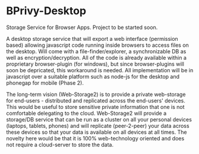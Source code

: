 BPrivy-Desktop
==============

Storage Service for Browser Apps. Project to be started soon.

A desktop storage service that will export a web interface (permission based) allowing javascript code running inside browsers to access files on the desktop. Will come with a file-finder/explorer, a synchronizable DB as well as encryption/decryption. All of the code is already available within a proprietary browser-plugin (for windows), but since browser-plugins will soon be depricated, this workaround is needed. All implementation will be in javascript over a suitable platform such as node-js for the desktop and phonegap for mobile (Phase 2).

The long-term vision (Web-Storage2) is to provide a private web-storage for end-users - distributed and replicated across the end-users' devices. This would be useful to store sensitive private information that one is not comfortable delegating to the cloud. Web-Storage2 will provide a storage/DB service that can be run as a cluster on all your personal devices (laptops, tablets, phones) and will replicate (peer-2-peer) your data across these devices so that your data is available on all devices at all times. The novelty here would be that it is 100% web-technology oriented and does not require a cloud-server to store the data.
